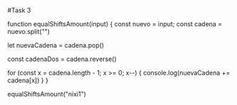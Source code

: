 #Task 3

function equalShiftsAmount(input) {
  const nuevo = input;
  const cadena = nuevo.split("")

  let nuevaCadena = cadena.pop()

  const cadenaDos = cadena.reverse()

  for (const x = cadena.length - 1; x >= 0; x--) {
   console.log(nuevaCadena += cadena[x])
  }
}

equalShiftsAmount("nixi1")
